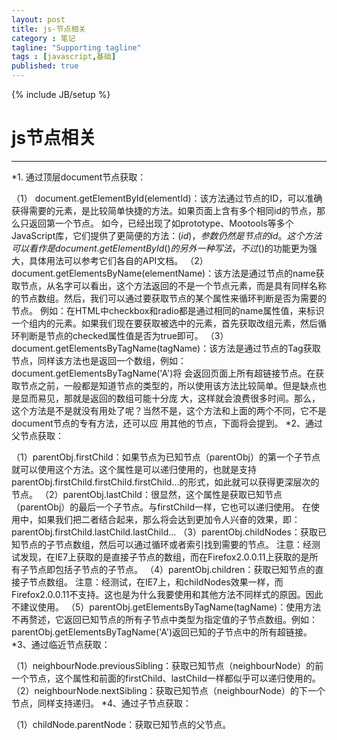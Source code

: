 ```yaml
---
layout: post
title: js-节点相关
category : 笔记
tagline: "Supporting tagline"
tags : [javascript,基础]
published: true
---
```

{% include JB/setup %}
# js节点相关
---
*1. 通过顶层document节点获取：

（1） document.getElementById(elementId)：该方法通过节点的ID，可以准确获得需要的元素，是比较简单快捷的方法。如果页面上含有多个相同id的节点，那么只返回第一个节点。
如今，已经出现了如prototype、Mootools等多个JavaScript库，它们提供了更简便的方法：$(id)，参数仍然是节点的id。这个方法可以看作是document.getElementById()的另外一种写法，不过$()的功能更为强大，具体用法可以参考它们各自的API文档。
（2）document.getElementsByName(elementName)：该方法是通过节点的name获取节点，从名字可以看出，这个方法返回的不是一个节点元素，而是具有同样名称的节点数组。然后，我们可以通过要获取节点的某个属性来循环判断是否为需要的节点。
例如：在HTML中checkbox和radio都是通过相同的name属性值，来标识一个组内的元素。如果我们现在要获取被选中的元素，首先获取改组元素，然后循环判断是节点的checked属性值是否为true即可。
（3）document.getElementsByTagName(tagName)：该方法是通过节点的Tag获取节点，同样该方法也是返回一个数组，例如：document.getElementsByTagName('A')将 会返回页面上所有超链接节点。在获取节点之前，一般都是知道节点的类型的，所以使用该方法比较简单。但是缺点也是显而易见，那就是返回的数组可能十分庞 大，这样就会浪费很多时间。那么，这个方法是不是就没有用处了呢？当然不是，这个方法和上面的两个不同，它不是document节点的专有方法，还可以应 用其他的节点，下面将会提到。
*2、通过父节点获取：

（1）parentObj.firstChild：如果节点为已知节点（parentObj）的第一个子节点就可以使用这个方法。这个属性是可以递归使用的，也就是支持parentObj.firstChild.firstChild.firstChild...的形式，如此就可以获得更深层次的节点。
（2）parentObj.lastChild：很显然，这个属性是获取已知节点（parentObj）的最后一个子节点。与firstChild一样，它也可以递归使用。
在使用中，如果我们把二者结合起来，那么将会达到更加令人兴奋的效果，即：parentObj.firstChild.lastChild.lastChild...
（3）parentObj.childNodes：获取已知节点的子节点数组，然后可以通过循环或者索引找到需要的节点。
注意：经测试发现，在IE7上获取的是直接子节点的数组，而在Firefox2.0.0.11上获取的是所有子节点即包括子节点的子节点。
（4）parentObj.children：获取已知节点的直接子节点数组。
注意：经测试，在IE7上，和childNodes效果一样，而Firefox2.0.0.11不支持。这也是为什么我要使用和其他方法不同样式的原因。因此不建议使用。
（5）parentObj.getElementsByTagName(tagName)：使用方法不再赘述，它返回已知节点的所有子节点中类型为指定值的子节点数组。例如：parentObj.getElementsByTagName('A')返回已知的子节点中的所有超链接。
*3、通过临近节点获取：

（1）neighbourNode.previousSibling：获取已知节点（neighbourNode）的前一个节点，这个属性和前面的firstChild、lastChild一样都似乎可以递归使用的。
（2）neighbourNode.nextSibling：获取已知节点（neighbourNode）的下一个节点，同样支持递归。
*4、通过子节点获取：

（1）childNode.parentNode：获取已知节点的父节点。